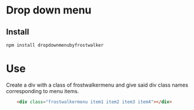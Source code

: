 
# Drop down menu

## Install

```bash
npm install dropdownmenubyfrostwalker
```

# Use

Create a div with a class of frostwalkermenu and give said div class names corresponding to menu items.

```html
    <div class="frostwalkermenu item1 item2 item3 item4"></div>
```

